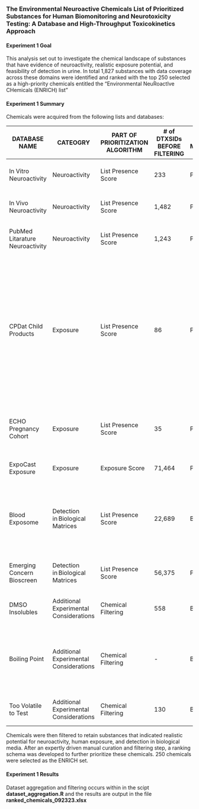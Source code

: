 ### The Environmental Neuroactive Chemicals List of Prioritized Substances for Human Biomonitoring and Neurotoxicity Testing: A Database and High-Throughput Toxicokinetics Approach 

#### Experiment 1 Goal
This analysis set out to investigate the chemical landscape of substances that have evidence of neuroactivity, realistic exposure potential, and feasibility of detection in urine. In total 1,827 substances with data coverage across these domains were identified and ranked with the top 250 selected as a high-priority chemicals entitled the “Environmental NeuRoactIve CHemicals (ENRICH) list”



#### Experiment 1 Summary

Chemicals were acquired from the following lists and databases:


| DATABASE NAME                   | CATEOGRY                               | PART OF PRIORITIZATION ALGORITHM | \# of DTXSIDs BEFORE FILTERING | PARENT COMPOUND, METABOLITES, OR BOTH? | ORIGINAL SOURCE                                                                                                                                                                                                           | DATE ACCESSED | SPECIFIC WEBSITE FOR DATA DOWNLOAD                                                                                                                 |
| ------------------------------- | -------------------------------------- | -------------------------------- | ------------------------------ | -------------------------------------- | ------------------------------------------------------------------------------------------------------------------------------------------------------------------------------------------------------------------------- | ------------- | -------------------------------------------------------------------------------------------------------------------------------------------------- |
| In Vitro Neuroactivity          | Neuroactivity                          | List Presence Score              | 233                            | Parent                                 | Kosnik et al. 2019                                                                                                                                                                                                        |  10/31/22     | [https://link.springer.com/article/10.1007/s00204-019-02636-x](https://link.springer.com/article/10.1007/s00204-019-02636-x)                       |
| In Vivo Neuroactivity           | Neuroactivity                          | List Presence Score              | 1,482                          | Parent                                 | EPA Developmental Neurotox Reference List                                                                                                                                                                                 | 10/31/22      | [https://comptox.epa.gov/dashboard/chemical-lists/DNTREF](https://comptox.epa.gov/dashboard/chemical-lists/DNTREF)                                 |
| PubMed Litarature Neuroactivity | Neuroactivity                          | List Presence Score              | 1,243                          | Parent                                 | EPA Neurotoxicants from PubMed List                                                                                                                                                                                       | 10/31/22      | [https://comptox.epa.gov/dashboard/chemical-lists/LITMINEDNEURO](https://comptox.epa.gov/dashboard/chemical-lists/LITMINEDNEURO)                   |
| CPDat Child Products            | Exposure                               | List Presence Score              | 86                             | Parent                                 | EPA CompTox Dashboard search for Product Use Categories "baby lotion", "baby oil", "baby powder", "baby shampoo", "baby wash", "baby wipes", "diaper cream", and "child specific" from the Chemical and Products Database | 11/8/22       | [https://comptox.epa.gov/dashboard/batch-search](https://comptox.epa.gov/dashboard/batch-search)                                                   |
| ECHO Pregnancy Cohort           | Exposure                               | List Presence Score              | 35                             | Parent                                 | EPA CompTox Dashboard search for Table 4 from  <br>Pellizzari et al. 2019                                                                                                                                                 | 12/9/22       | [https://comptox.epa.gov/dashboard/batch-search](https://comptox.epa.gov/dashboard/batch-search)                                                   |
| ExpoCast Exposure               | Exposure                               | Exposure Score                   | 71,464                         | Parent                                 | EPA CompTox Dashboard batch search                                                                                                                                                                                        | 12/9/22       | [https://comptox.epa.gov/dashboard/batch-search](https://comptox.epa.gov/dashboard/batch-search)                                                   |
| Blood Exposome                  | Detection in Biological Matrices       | List Presence Score              | 22,689                         | Both                                   | EPA Blood Exposome: Chemicals identified as part of the blood exposome in Barupal and Fiehn 2019                                                                                                                          | 12/9/22       | [https://comptox.epa.gov/dashboard/chemical-lists/BLOODEXPOSOME](https://comptox.epa.gov/dashboard/chemical-lists/BLOODEXPOSOME)                   |
| Emerging Concern Bioscreen      | Detection in Biological Matrices       | List Presence Score              | 56,375                         | Parent                                 | EPA Chemicals of Emerging Concern from Meijer et al. 2021                                                                                                                                                                 | 10/31/22      | [https://comptox.epa.gov/dashboard/chemical-lists/CECSCREEN](https://comptox.epa.gov/dashboard/chemical-lists/CECSCREEN)                           |
| DMSO Insolubles                 | Additional Experimental Considerations | Chemical Filtering               | 558                            | Both                                   | EPA ToxCast ChemInventory DMSO Insolubles                                                                                                                                                                                 | 11/8/22       | [https://comptox.epa.gov/dashboard/chemical-lists/CHEMINV_dmsoinsolubles](https://comptox.epa.gov/dashboard/chemical-lists/CHEMINV_dmsoinsolubles) |
| Boiling Point                   | Additional Experimental Considerations | Chemical Filtering               | \-                             | Both                                   | EPA CompTox Dashboard bioling point predictions captured through the ECOTOX Database package                                                                                                                              | 9/14/23       | [https://cran.r-project.org/web/packages/ECOTOXr/index.html](https://cran.r-project.org/web/packages/ECOTOXr/index.html)                           |
| Too Volatile to Test            | Additional Experimental Considerations | Chemical Filtering               | 130                            | Both                                   | EPA ToxCast CHEMINV list of volatiles                                                                                                                                                                                     | 11/8/22       | [https://comptox.epa.gov/dashboard/chemical-lists/CHEMINV_volatiles](https://comptox.epa.gov/dashboard/chemical-lists/CHEMINV_volatiles)           |


Chemicals were then filtered to retain substances that indicated realistic potential for neuroactivity, human exposure, and detection in biological media. After an expertly driven manual curation and filtering step, a ranking schema was developed to further prioritize these chemicals. 250 chemicals were selected as the ENRICH set.









#### Experiment 1 Results

Dataset aggregation and filtering occurs within in the scipt **dataset_aggregation.R** and the results are output in the file **ranked_chemicals_092323.xlsx**



